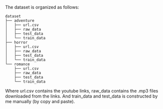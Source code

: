 The dataset is organized as follows:

    dataset
    ├── adventure
    │   ├── url.csv
    │   ├── raw_data
    │   ├── test_data
    │   └── train_data
    ├── horror
    │   ├── url.csv
    │   ├── raw_data
    │   ├── test_data
    │   └── train_data
    └── romance
        ├── url.csv
        ├── raw_data
        ├── test_data
        └── train_data
Where url.csv contains the youtube links, raw_data contains the .mp3 files downloaded from the links.
And train_data and test_data is constructed by me manually (by copy and paste).
